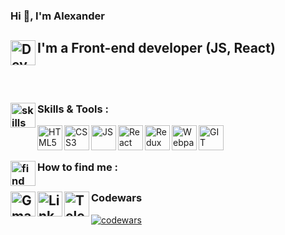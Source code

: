 ### Hi 👋, I'm Alexander

## I'm a Front-end developer <img align="left" alt="Developer" width="40px" src="https://cdn-icons-png.flaticon.com/512/3242/3242257.png"/> (JS, React)

<br/>
<br/>

### Skills & Tools : <img align="left" alt="skills" width="40px" src="https://cdn-icons-png.flaticon.com/512/3696/3696638.png"/>

<img align="left" alt="HTML5" width="40px" src="https://cdn-icons-png.flaticon.com/512/1216/1216733.png"/>
<img align="left" alt="CSS3" width="40px" src="https://cdn-icons-png.flaticon.com/512/732/732190.png"/>
<img align="left" alt="JS" width="40px" src="https://cdn-icons-png.flaticon.com/512/5968/5968292.png"/>
<img align="left" alt="React" width="40px" src="https://cdn-icons-png.flaticon.com/512/1126/1126012.png"/>
<img align="left" alt="Redux" width="40px" src="https://raw.githubusercontent.com/reduxjs/redux/master/logo/logo.png">
<img align="left" alt="Webpack" width="40px" src="https://webpack.js.org/icon-pwa-512x512.d3dae4189855b3a72ff9.png">
<img align="left" alt="GIT" width="40px" src="https://cdn-icons-png.flaticon.com/512/4494/4494748.png">

<br/>
<br/>

### How to find me <img align="left" alt="find" width="40px" src="https://cdn-icons-png.flaticon.com/512/2500/2500099.png"/>:

[<img align="left" alt="Gmail" width="40px" src="https://cdn-icons-png.flaticon.com/512/732/732200.png?style=for-the-badge" />](mailto:olexandr.andriyash@gmail.com)
[<img align="left" alt="Linkedin" width="40px" src="https://cdn-icons-png.flaticon.com/512/3536/3536505.png" />](https://www.linkedin.com/in/oleksandr-andriyash-6820091ab/)
[<img align="left" alt="Telegram" width="40px" src="https://cdn-icons-png.flaticon.com/512/5968/5968804.png" />](https://t.me/AndriyashS)
---
### Codewars
[![codewars](https://www.codewars.com/users/AlexIaInder/badges/large)](https://www.codewars.com/users/AlexIaInder)
